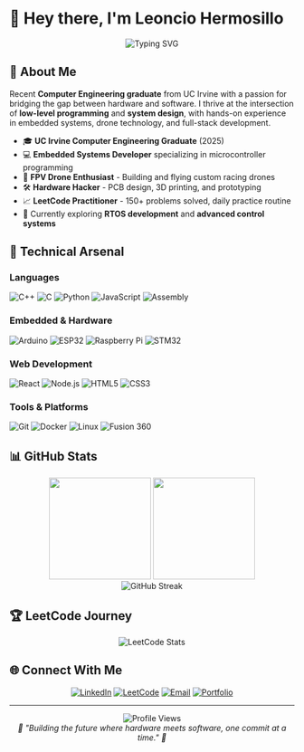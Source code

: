 # 👋 Hey there, I'm Leoncio Hermosillo

<div align="center">
  <img src="https://readme-typing-svg.herokuapp.com?font=Fira+Code&weight=500&size=24&pause=1000&color=00FF88&center=true&vCenter=true&width=600&lines=Computer+Engineering+Graduate;Embedded+Systems+Enthusiast;FPV+Drone+Pilot;Full-Stack+Developer;Hardware+%2B+Software+Integration" alt="Typing SVG" />
</div>

## 🚀 About Me

Recent **Computer Engineering graduate** from UC Irvine with a passion for bridging the gap between hardware and software. I thrive at the intersection of **low-level programming** and **system design**, with hands-on experience in embedded systems, drone technology, and full-stack development.

- 🎓 **UC Irvine Computer Engineering Graduate** (2025)
- 💻 **Embedded Systems Developer** specializing in microcontroller programming
- 🚁 **FPV Drone Enthusiast** - Building and flying custom racing drones
- 🛠️ **Hardware Hacker** - PCB design, 3D printing, and prototyping
- 📈 **LeetCode Practitioner** - 150+ problems solved, daily practice routine
- 🌱 Currently exploring **RTOS development** and **advanced control systems**

## 🔧 Technical Arsenal

### **Languages**
![C++](https://img.shields.io/badge/C++-00599C?style=for-the-badge&logo=c%2B%2B&logoColor=white)
![C](https://img.shields.io/badge/C-A8B9CC?style=for-the-badge&logo=c&logoColor=black)
![Python](https://img.shields.io/badge/Python-3776AB?style=for-the-badge&logo=python&logoColor=white)
![JavaScript](https://img.shields.io/badge/JavaScript-F7DF1E?style=for-the-badge&logo=javascript&logoColor=black)
![Assembly](https://img.shields.io/badge/Assembly-525252?style=for-the-badge&logo=assemblyscript&logoColor=white)

### **Embedded & Hardware**
![Arduino](https://img.shields.io/badge/Arduino-00979D?style=for-the-badge&logo=arduino&logoColor=white)
![ESP32](https://img.shields.io/badge/ESP32-E7352C?style=for-the-badge&logo=espressif&logoColor=white)
![Raspberry Pi](https://img.shields.io/badge/Raspberry%20Pi-A22846?style=for-the-badge&logo=raspberry-pi&logoColor=white)
![STM32](https://img.shields.io/badge/STM32-03234B?style=for-the-badge&logo=stmicroelectronics&logoColor=white)

### **Web Development**
![React](https://img.shields.io/badge/React-20232A?style=for-the-badge&logo=react&logoColor=61DAFB)
![Node.js](https://img.shields.io/badge/Node.js-43853D?style=for-the-badge&logo=node.js&logoColor=white)
![HTML5](https://img.shields.io/badge/HTML5-E34F26?style=for-the-badge&logo=html5&logoColor=white)
![CSS3](https://img.shields.io/badge/CSS3-1572B6?style=for-the-badge&logo=css3&logoColor=white)

### **Tools & Platforms**
![Git](https://img.shields.io/badge/Git-F05032?style=for-the-badge&logo=git&logoColor=white)
![Docker](https://img.shields.io/badge/Docker-2496ED?style=for-the-badge&logo=docker&logoColor=white)
![Linux](https://img.shields.io/badge/Linux-FCC624?style=for-the-badge&logo=linux&logoColor=black)
![Fusion 360](https://img.shields.io/badge/Fusion%20360-FF6D00?style=for-the-badge&logo=autodesk&logoColor=white)

## 📊 GitHub Stats

<div align="center">
  <img height="180em" src="https://github-readme-stats.vercel.app/api?username=LeoHerms&show_icons=true&theme=tokyonight&include_all_commits=true&count_private=true"/>
  <img height="180em" src="https://github-readme-stats.vercel.app/api/top-langs/?username=LeoHerms&layout=compact&langs_count=7&theme=tokyonight"/>
</div>

<div align="center">
  <img src="https://github-readme-streak-stats.herokuapp.com/?user=LeoHerms&theme=tokyonight" alt="GitHub Streak" />
</div>

## 🏆 LeetCode Journey

<div align="center">
  <img src="https://leetcard.jacoblin.cool/leoncioh?theme=dark&font=Fira%20Code&ext=heatmap" alt="LeetCode Stats"/>
</div>

## 🌐 Connect With Me

<div align="center">

[![LinkedIn](https://img.shields.io/badge/LinkedIn-0077B5?style=for-the-badge&logo=linkedin&logoColor=white)](https://www.linkedin.com/in/leoncio-hermosillo-0a385a221/)
[![LeetCode](https://img.shields.io/badge/LeetCode-FFA116?style=for-the-badge&logo=leetcode&logoColor=black)](https://leetcode.com/leoncioh)
[![Email](https://img.shields.io/badge/Email-D14836?style=for-the-badge&logo=gmail&logoColor=white)](mailto:hermosilloleoncio@gmail.com)
[![Portfolio](https://img.shields.io/badge/Portfolio-FF5722?style=for-the-badge&logo=google-chrome&logoColor=white)](https://leoherms.github.io)

</div>

---

<div align="center">
  <img src="https://komarev.com/ghpvc/?username=LeoHerms&color=00ff88&style=for-the-badge" alt="Profile Views" />
</div>

<div align="center">
  <i>🚀 "Building the future where hardware meets software, one commit at a time." 🚀</i>
</div>
